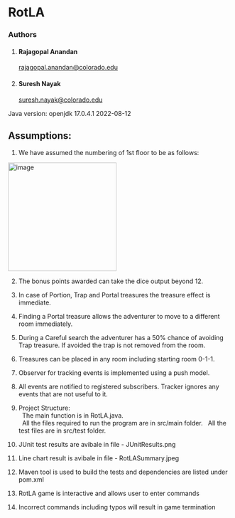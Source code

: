 # RotLA

### Authors

1. #### Rajagopal Anandan
    rajagopal.anandan@colorado.edu

1. #### Suresh Nayak 
     suresh.nayak@colorado.edu



Java version: openjdk 17.0.4.1 2022-08-12

## Assumptions:
1. We have assumed the numbering of 1st floor to be as follows:  
  <img width="244" alt="image" src="https://user-images.githubusercontent.com/42914453/192075159-9274e023-8b25-4a4c-8bc7-2ee4c3354768.png">

2. The bonus points awarded can take the dice output beyond 12.

3. In case of Portion, Trap and Portal treasures the treasure effect is immediate.
4. Finding a Portal treasure allows the adventurer to move to a different room immediately.
5. During a Careful search the adventurer has a 50% chance of avoiding Trap treasure. If avoided the trap is not removed from the room.
6. Treasures can be placed in any room including starting room 0-1-1.
7. Observer for tracking events is implemented using a push model.
8. All events are notified to registered subscribers. Tracker ignores any events that are not useful to it. 
9. Project Structure:  
  &nbsp; The main function is in RotLA.java.  
  &nbsp; All the files required to run the program are in src/main folder.
  &nbsp; All the test files are in src/test folder.
10. JUnit test results are avibale in file - JUnitResults.png
11. Line chart result is avibale in file - RotLASummary.jpeg
12. Maven tool is used to build the tests and dependencies are listed under pom.xml
13. RotLA game is interactive and allows user to enter commands
14. Incorrect commands including typos will result in game termination
